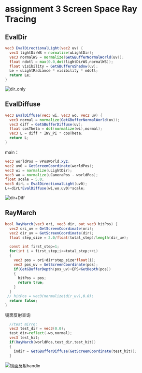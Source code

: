 # assignment 3 Screen Space Ray Tracing

## EvalDir

```glsl
vec3 EvalDirectionalLight(vec2 uv) {
  vec3 lightDirWS = normalize(uLightDir);
  vec3 normalWS = normalize(GetGBufferNormalWorld(uv));
  float ndotl = max(0.0,dot(lightDirWS,normalWS));
  float visibility = GetGBufferuShadow(uv);
  Le = uLightRadiance * visibility * ndotl;
  return Le;
}
```

![dir_only](https://i.loli.net/2021/06/05/dr3AWa9bjVmhvEJ.gif)

## EvalDiffuse

```glsl
vec3 EvalDiffuse(vec3 wi, vec3 wo, vec2 uv) {
  vec3 normal = normalize(GetGBufferNormalWorld(uv));
  vec3 diff = GetGBufferDiffuse(uv);
  float cosTheta = dot(normalize(wi),normal);
  vec3 L = diff * INV_PI * cosTheta;
  return L;
}
```

main：

```glsl
vec3 worldPos = vPosWorld.xyz;
vec2 uv0 = GetScreenCoordinate(worldPos);
vec3 wi = normalize(uLightDir);
vec3 wo = normalize(uCameraPos - worldPos);
float scale = 5.0;
vec3 dirL = EvalDirectionalLight(uv0);
L+=dirL*EvalDiffuse(wi,wo,uv0)*scale;
```

![dir+Diff](https://i.loli.net/2021/06/05/73yn8sEIHYKA2LN.gif)

## RayMarch

```glsl
bool RayMarch(vec3 ori, vec3 dir, out vec3 hitPos) {
  vec2 ori_uv = GetScreenCoordinate(ori);
  vec2 dir_uv = GetScreenCoordinate(dir);
  float step_size = 2.0/float(total_step)/length(dir_uv);
  
  const int first_step=1;
  for(int i = first_step;i<=total_step;++i)
  { 
    vec3 pos = ori+dir*step_size*float(i);
    vec2 pos_uv = GetScreenCoordinate(pos);
    if(GetGBufferDepth(pos_uv)+EPS<GetDepth(pos))
    {
      hitPos = pos;
      return true;
    }
  }
 // hitPos = vec3(normalize(dir_uv),0.0);
  return false;
}
```

镜面反射查询

```glsl
  //test mirro:
  vec3 test_dir = vec3(0.0);
  test_dir=reflect(-wo,normal);
  vec3 test_hit;
  if(RayMarch(worldPos,test_dir,test_hit))
  {
    indir = GetGBufferDiffuse(GetScreenCoordinate(test_hit));    
  }
```

![镜面反射handin](https://i.loli.net/2021/06/06/3bDSpK4ZitxrJwe.gif)